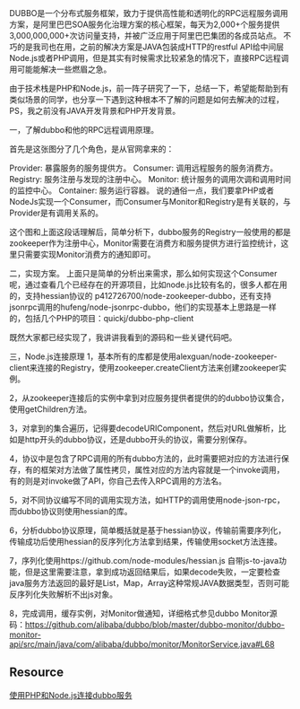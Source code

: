DUBBO是一个分布式服务框架，致力于提供高性能和透明化的RPC远程服务调用方案，是阿里巴巴SOA服务化治理方案的核心框架，每天为2,000+个服务提供3,000,000,000+次访问量支持，并被广泛应用于阿里巴巴集团的各成员站点。
不巧的是我司也在用，之前的解决方案是JAVA包装成HTTP的restful API给中间层Node.js或者PHP调用，但是其实有时候需求比较紧急的情况下，直接RPC远程调用可能能解决一些燃眉之急。

由于技术栈是PHP和Node.js，前一阵子研究了一下，总结一下，希望能帮助到有类似场景的同学，也分享一下遇到这种根本不了解的问题是如何去解决的过程，PS，我之前没有JAVA开发背景和PHP开发背景。

一，了解dubbo和他的RPC远程调用原理。

首先是这张图分了几个角色，是从官网拿来的：

Provider: 暴露服务的服务提供方。
Consumer: 调用远程服务的服务消费方。
Registry: 服务注册与发现的注册中心。
Monitor: 统计服务的调用次调和调用时间的监控中心。
Container: 服务运行容器。
说的通俗一点，我们要拿PHP或者NodeJs实现一个Consumer，而Consumer与Monitor和Registry是有关联的，与Provider是有调用关系的。

这个图和上面这段话理解后，简单分析下，dubbo服务的Registry一般使用的都是zookeeper作为注册中心，Monitor需要在消费方和服务提供方进行监控统计，这里只需要实现Monitor消费方的通知即可。

二，实现方案。
上面只是简单的分析出来需求，那么如何实现这个Consumer呢，通过查看几个已经存在的开源项目，比如node.js比较有名的，很多人都在用的，支持hessian协议的 p412726700/node-zookeeper-dubbo，还有支持jsonrpc调用的hufeng/node-jsonrpc-dubbo，他们的实现基本上思路是一样的，包括几个PHP的项目：quickj/dubbo-php-client

既然大家都已经实现了，我讲讲我看到的源码和一些关键代码吧。

三，Node.js连接原理
1，基本所有的库都是使用alexguan/node-zookeeper-client来连接的Registry，使用zookeeper.createClient方法来创建zookeeper实例。

2，从zookeeper连接后的实例中拿到对应服务提供者提供的的dubbo协议集合，使用getChildren方法。

3，对拿到的集合遍历，记得要decodeURIComponent，然后对URL做解析，比如是http开头的dubbo协议，还是dubbo开头的协议，需要分别保存。

4，协议中是包含了RPC调用的所有dubbo方法的，此时需要把对应的方法进行保存，有的框架对方法做了属性拷贝，属性对应的方法内容就是一个invoke调用，有的则是对invoke做了API，你自己去传入RPC调用的方法名。

5，对不同协议编写不同的调用实现方法，如HTTP的调用使用node-json-rpc，而dubbo协议则使用hessian的库。

6，分析dubbo协议原理，简单概括就是基于hessian协议，传输前需要序列化，传输成功后使用hessian的反序列化方法拿到结果，传输使用socket方法连接。

7，序列化使用https://github.com/node-modules/hessian.js 自带js-to-java功能，但是这里需要注意，拿到成功返回结果后，如果decode失败，一定要检查java服务方法返回的最好是List，Map，Array这种常规JAVA数据类型，否则可能反序列化失败解析不出js对象。

8，完成调用，缓存实例，对Monitor做通知，详细格式参见dubbo Monitor源码：https://github.com/alibaba/dubbo/blob/master/dubbo-monitor/dubbo-monitor-api/src/main/java/com/alibaba/dubbo/monitor/MonitorService.java#L68


## Resource
[使用PHP和Node.js连接dubbo服务](https://zhuanlan.zhihu.com/p/26581501)


